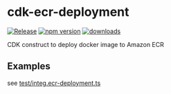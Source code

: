 # cdk-ecr-deployment

[![Release](https://github.com/wchaws/cdk-ecr-deployment/actions/workflows/release.yml/badge.svg)](https://github.com/wchaws/cdk-ecr-deployment/actions/workflows/release.yml)
[![npm version](https://img.shields.io/npm/v/cdk-ecr-deployment)](https://www.npmjs.com/package/cdk-ecr-deployment)
[![downloads](https://img.shields.io/npm/dw/cdk-ecr-deployment)](https://www.npmjs.com/package/cdk-ecr-deployment)

CDK construct to deploy docker image to Amazon ECR

## Examples

see [test/integ.ecr-deployment.ts](./test/integ.ecr-deployment.ts)
